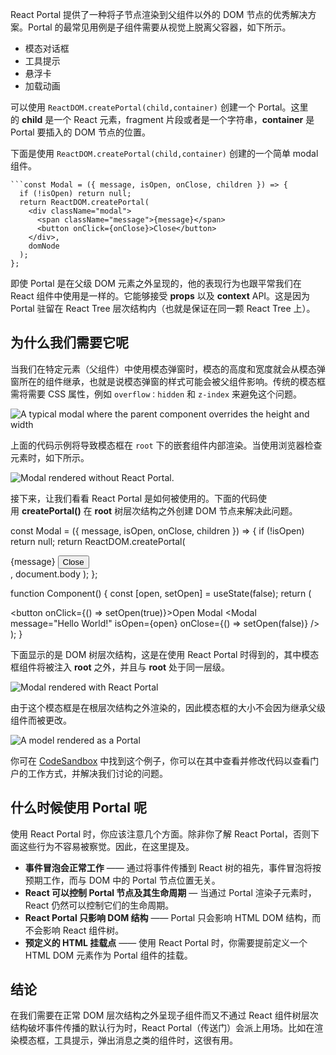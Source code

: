 React Portal 提供了一种将子节点渲染到父组件以外的 DOM 节点的优秀解决方案。Portal 的最常见用例是子组件需要从视觉上脱离父容器，如下所示。

-   模态对话框
-   工具提示
-   悬浮卡
-   加载动画

可以使用 `ReactDOM.createPortal(child,container)` 创建一个 Portal。这里的 **child** 是一个 React 元素，fragment 片段或者是一个字符串，**container** 是 Portal 要插入的 DOM 节点的位置。

下面是使用 `ReactDOM.createPortal(child,container)` 创建的一个简单 modal 组件。

```
```const Modal = ({ message, isOpen, onClose, children }) => {
  if (!isOpen) return null;
  return ReactDOM.createPortal(
    <div className="modal">
      <span className="message">{message}</span>
      <button onClick={onClose}>Close</button>
    </div>,
    domNode
  );
};
```

即使 Portal 是在父级 DOM 元素之外呈现的，他的表现行为也跟平常我们在 React 组件中使用是一样的。它能够接受 **props** 以及 **context** API。这是因为 Portal 驻留在 React Tree 层次结构内（也就是保证在同一颗 React Tree 上）。

## 为什么我们需要它呢

当我们在特定元素（父组件）中使用模态弹窗时，模态的高度和宽度就会从模态弹窗所在的组件继承，也就是说模态弹窗的样式可能会被父组件影响。传统的模态框需将需要 CSS 属性，例如 `overflow：hidden` 和 `z-index` 来避免这个问题。

![A typical modal where the parent component overrides the height and width](https://segmentfault.com/img/remote/1460000038457701 "A typical modal where the parent component overrides the height and width")

上面的代码示例将导致模态框在 `root` 下的嵌套组件内部渲染。当使用浏览器检查元素时，如下所示。

![Modal rendered without React Portal.](https://segmentfault.com/img/remote/1460000038457703 "Modal rendered without React Portal.")

接下来，让我们看看 React Portal 是如何被使用的。下面的代码使用 **createPortal()** 在 **root** 树层次结构之外创建 DOM 节点来解决此问题。

const Modal = ({ message, isOpen, onClose, children }) => {
  if (!isOpen) return null;
  return ReactDOM.createPortal(
    <div className="modal">
      <span>{message}</span>
      <button onClick={onClose}>Close</button>
    </div>,
    document.body
  );
};

function Component() {
  const [open, setOpen] = useState(false);
  return (
    <div className="component">
      <button onClick={() => setOpen(true)}>Open Modal</button>
      <Modal
        message="Hello World!"
        isOpen={open}
        onClose={() => setOpen(false)}
      />
    </div>
  );
}

下面显示的是 DOM 树层次结构，这是在使用 React Portal 时得到的，其中模态框组件将被注入 **root** 之外，并且与 **root** 处于同一层级。

![Modal rendered with React Portal](https://segmentfault.com/img/remote/1460000038457700 "Modal rendered with React Portal")

由于这个模态框是在根层次结构之外渲染的，因此模态框的大小不会因为继承父级组件而被更改。

![A model rendered as a Portal](https://segmentfault.com/img/remote/1460000038457702 "A model rendered as a Portal")

你可在 [CodeSandbox](https://link.segmentfault.com/?enc=80mk7v0RvTKgbxowW0ufEQ%3D%3D.JrpGW0eQhO%2FTaiyjWDvcJUIrrCdrrxvotGJuaVshE9tY0TcYYTzdgYjZ8fi%2BjOXg) 中找到这个例子，你可以在其中查看并修改代码以查看门户的工作方式，并解决我们讨论的问题。

## 什么时候使用 Portal 呢

使用 React Portal 时，你应该注意几个方面。除非你了解 React Portal，否则下面这些行为不容易被察觉。因此，在这里提及。

-   **事件冒泡会正常工作** —— 通过将事件传播到 React 树的祖先，事件冒泡将按预期工作，而与 DOM 中的 Portal 节点位置无关。
-   **React 可以控制 Portal 节点及其生命周期** — 当通过 Portal 渲染子元素时，React 仍然可以控制它们的生命周期。
-   **React Portal 只影响 DOM 结构** —— Portal 只会影响 HTML DOM 结构，而不会影响 React 组件树。
-   **预定义的 HTML 挂载点** —— 使用 React Portal 时，你需要提前定义一个 HTML DOM 元素作为 Portal 组件的挂载。

## 结论

在我们需要在正常 DOM 层次结构之外呈现子组件而又不通过 React 组件树层次结构破坏事件传播的默认行为时，React Portal（传送门）会派上用场。比如在渲染模态框，工具提示，弹出消息之类的组件时，这很有用。